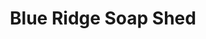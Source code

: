 ---
title: "Blue Ridge Soap Shed"
url: /spruce-pine/blue-ridge-soap-shed-meadow-view-road/
shop: Dorfladen
---